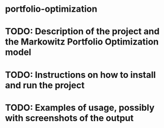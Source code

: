 # portfolio-optimization
# TODO: Description of the project and the Markowitz Portfolio Optimization model
# TODO: Instructions on how to install and run the project
# TODO: Examples of usage, possibly with screenshots of the output
